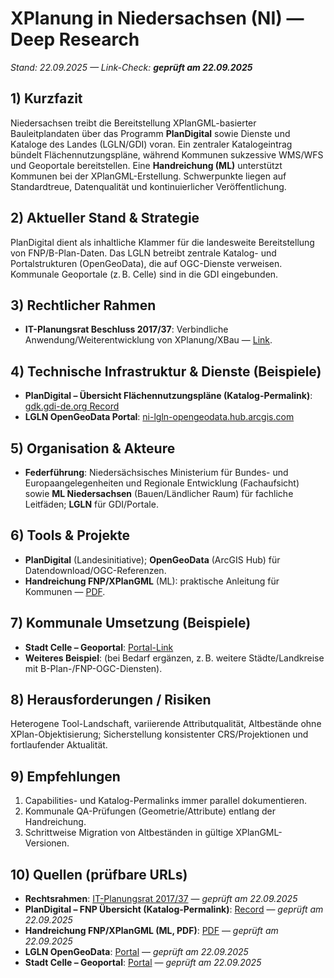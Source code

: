 # XPlanung in Niedersachsen (NI) — Deep Research
*Stand: 22.09.2025 — Link-Check: **geprüft am 22.09.2025***

## 1) Kurzfazit
Niedersachsen treibt die Bereitstellung XPlanGML-basierter Bauleitplandaten über das Programm **PlanDigital** sowie Dienste und Kataloge des Landes (LGLN/GDI) voran. Ein zentraler Katalogeintrag bündelt Flächennutzungspläne, während Kommunen sukzessive WMS/WFS und Geoportale bereitstellen. Eine **Handreichung (ML)** unterstützt Kommunen bei der XPlanGML-Erstellung. Schwerpunkte liegen auf Standardtreue, Datenqualität und kontinuierlicher Veröffentlichung.

## 2) Aktueller Stand & Strategie
PlanDigital dient als inhaltliche Klammer für die landesweite Bereitstellung von FNP/B-Plan-Daten. Das LGLN betreibt zentrale Katalog- und Portalstrukturen (OpenGeoData), die auf OGC-Dienste verweisen. Kommunale Geoportale (z. B. Celle) sind in die GDI eingebunden.

## 3) Rechtlicher Rahmen
- **IT-Planungsrat Beschluss 2017/37**: Verbindliche Anwendung/Weiterentwicklung von XPlanung/XBau — [Link](https://www.it-planungsrat.de/beschluss/beschluss-2017-37).

## 4) Technische Infrastruktur & Dienste (Beispiele)
- **PlanDigital – Übersicht Flächennutzungspläne (Katalog-Permalink)**: [gdk.gdi-de.org Record](https://gdk.gdi-de.org/geonetwork/srv/api/records/658bda6a-1aba-483e-96ee-e99ec7420538)
- **LGLN OpenGeoData Portal**: [ni-lgln-opengeodata.hub.arcgis.com](https://ni-lgln-opengeodata.hub.arcgis.com/)

## 5) Organisation & Akteure
- **Federführung**: Niedersächsisches Ministerium für Bundes- und Europaangelegenheiten und Regionale Entwicklung (Fachaufsicht) sowie **ML Niedersachsen** (Bauen/Ländlicher Raum) für fachliche Leitfäden; **LGLN** für GDI/Portale.

## 6) Tools & Projekte
- **PlanDigital** (Landesinitiative); **OpenGeoData** (ArcGIS Hub) für Datendownload/OGC-Referenzen.
- **Handreichung FNP/XPlanGML** (ML): praktische Anleitung für Kommunen — [PDF](https://www.ml.niedersachsen.de/download/205563/Handreichung_FNP_fuer_die_Kommunen_Okt._2023_nicht_vollstaendig_barrierefrei_.pdf).

## 7) Kommunale Umsetzung (Beispiele)
- **Stadt Celle – Geoportal**: [Portal-Link](https://www.celle.de/Stadt/Digitale-Verwaltung/Geoportal/)
- **Weiteres Beispiel**: (bei Bedarf ergänzen, z. B. weitere Städte/Landkreise mit B-Plan-/FNP-OGC-Diensten).

## 8) Herausforderungen / Risiken
Heterogene Tool-Landschaft, variierende Attributqualität, Altbestände ohne XPlan-Objektisierung; Sicherstellung konsistenter CRS/Projektionen und fortlaufender Aktualität.

## 9) Empfehlungen
1. Capabilities- und Katalog-Permalinks immer parallel dokumentieren.
2. Kommunale QA-Prüfungen (Geometrie/Attribute) entlang der Handreichung.
3. Schrittweise Migration von Altbeständen in gültige XPlanGML-Versionen.

## 10) Quellen (prüfbare URLs)
- **Rechtsrahmen**: [IT-Planungsrat 2017/37](https://www.it-planungsrat.de/beschluss/beschluss-2017-37) — *geprüft am 22.09.2025*
- **PlanDigital – FNP Übersicht (Katalog-Permalink)**: [Record](https://gdk.gdi-de.org/geonetwork/srv/api/records/658bda6a-1aba-483e-96ee-e99ec7420538) — *geprüft am 22.09.2025*
- **Handreichung FNP/XPlanGML (ML, PDF)**: [PDF](https://www.ml.niedersachsen.de/download/205563/Handreichung_FNP_fuer_die_Kommunen_Okt._2023_nicht_vollstaendig_barrierefrei_.pdf) — *geprüft am 22.09.2025*
- **LGLN OpenGeoData**: [Portal](https://ni-lgln-opengeodata.hub.arcgis.com/) — *geprüft am 22.09.2025*
- **Stadt Celle – Geoportal**: [Portal](https://www.celle.de/Stadt/Digitale-Verwaltung/Geoportal/) — *geprüft am 22.09.2025*
